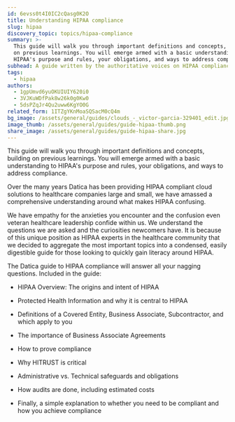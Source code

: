 ```yaml
---
id: 6evss0t4I0IC2cQasg0K2O
title: Understanding HIPAA compliance
slug: hipaa
discovery_topic: topics/hipaa-compliance
summary: >-
  This guide will walk you through important definitions and concepts, building
  on previous learnings. You will emerge armed with a basic understanding to
  HIPAA's purpose and rules, your obligations, and ways to address compliance.
subhead: A guide written by the authoritative voices on HIPAA compliance
tags:
  - hipaa
authors:
  - 1gpUmvd6yuOKUIUIY620i0
  - 3VJKuWDfPak8w26k0g0Kw0
  - 5dsPZqJr4Qu2uww6KgYO0G
related_form: 1ITZgYKnMoaSQSacM0cQ4m
bg_image: /assets/general/guides/clouds_-_victor-garcia-329401_edit.jpg
image_thumb: /assets/general/guides/guide-hipaa-thumb.png
share_image: /assets/general/guides/guide-hipaa-share.jpg
---
```

This guide will walk you through important definitions and concepts, building on previous learnings. You will emerge armed with a basic understanding to HIPAA's purpose and rules, your obligations, and ways to address compliance.

Over the many years Datica has been providing HIPAA compliant cloud solutions
to healthcare companies large and small, we have amassed a comprehensive
understanding around what makes HIPAA confusing.


We have empathy for the anxieties you encounter and the confusion even veteran
healthcare leadership confide within us. We understand the questions we are
asked and the curiosities newcomers have. It is because of this unique
position as HIPAA experts in the healthcare community that we decided to
aggregate the most important topics into a condensed, easily digestible guide
for those looking to quickly gain literacy around HIPAA.


The Datica guide to HIPAA compliance will answer all your nagging questions.
Included in the guide:


- HIPAA Overview: The origins and intent of HIPAA

- Protected Health Information and why it is central to HIPAA

- Definitions of a Covered Entity, Business Associate, Subcontractor, and
which apply to you

- The importance of Business Associate Agreements

- How to prove compliance

- Why HITRUST is critical

- Administrative vs. Technical safeguards and obligations

- How audits are done, including estimated costs

- Finally, a simple explanation to whether you need to be compliant and how
you achieve compliance
